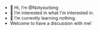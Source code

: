 - 👋 Hi, I’m @Notyourbing
- 👀 I’m interested in what I'm interested in.
- 🌱 I’m currently learning nothing.
- Welcome to have a discussion with me!

<!---
Notyourbing/Notyourbing is a ✨ special ✨ repository because its `README.md` (this file) appears on your GitHub profile.
You can click the Preview link to take a look at your changes.
--->
